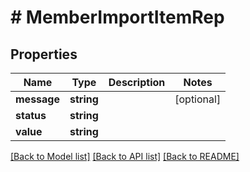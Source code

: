 # # MemberImportItemRep

## Properties

Name | Type | Description | Notes
------------ | ------------- | ------------- | -------------
**message** | **string** |  | [optional]
**status** | **string** |  |
**value** | **string** |  |

[[Back to Model list]](../../README.md#models) [[Back to API list]](../../README.md#endpoints) [[Back to README]](../../README.md)
